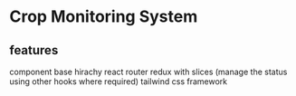# Crop Monitoring System

## features

component base hirachy
react router
redux with slices (manage the status using other hooks where required)
tailwind css framework 

